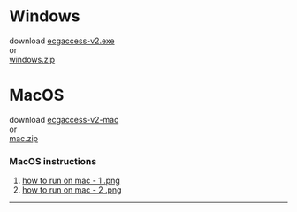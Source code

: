 # Windows
download 
[ecgaccess-v2.exe](https://github.com/mmayadag/open-browser/raw/master/windows/ecgaccess-v2.exe)
<br/>
or 
<br/>
[windows.zip](https://github.com/mmayadag/open-browser/raw/master/windows.zip)


# MacOS
download 
    [ecgaccess-v2-mac](https://github.com/mmayadag/open-browser/raw/master/mac/ecgaccess-v2-mac)
<br>
or
<br>
[mac.zip](https://github.com/mmayadag/open-browser/raw/master/mac.zip)
    
### MacOS instructions
1.
    [how to run on mac - 1 .png](https://github.com/mmayadag/open-browser/raw/master/mac/how%20to%20allow%20on%20mac/how%20to%20run%20on%20mac%20-%201%20.png)
2.
    [how to run on mac - 2 .png](https://github.com/mmayadag/open-browser/raw/master/mac/how%20to%20allow%20on%20mac/how%20to%20run%20on%20mac%20-%202.png)
----
